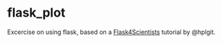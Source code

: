 # flask_plot

Excercise on using flask, based on a [Flask4Scientists](https://github.com/hplgit/web4sciapps) tutorial by @hplgit.

